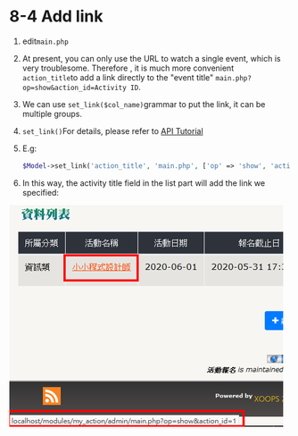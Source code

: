 # 8-4 Add link

1. edit`main.php`
2. At present, you can only use the URL to watch a single event, which is very troublesome. Therefore , it is much more convenient `action_title`to add a link directly to the "event title" `main.php?op=show&action_id=Activity ID`.
3. We can use `set_link($col_name)`grammar to put the link, it can be multiple groups.
4. `set_link()`For details, please refer to [API Tutorial](https://xoops.gitbook.io/jill-lazy-framework-api/3.tadmoddata-class/3-5-screen-display/3-5-7-add-link-set_link-usdcol_name) 
5. E.g:

   ```php
   $Model->set_link('action_title', 'main.php', ['op' => 'show', 'action_id']);
   ```

6. In this way, the activity title field in the list part will add the link we specified:

![](../.gitbook/assets/image%20%281%29.png)

